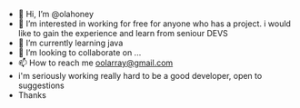 - 👋 Hi, I’m @olahoney
- 👀 I’m interested in working for free for anyone who has a project. i would like to gain the experience and learn from seniour DEVS 
- 🌱 I’m currently learning java
- 💞️ I’m looking to collaborate on ...
- 📫 How to reach me oolarray@gmail.com
- i'm seriously working really hard to be a good developer, open to suggestions
- Thanks

<!---
olahoney/olahoney is a ✨ special ✨ repository because its `README.md` (this file) appears on your GitHub profile.
You can click the Preview link to take a look at your changes.
--->
